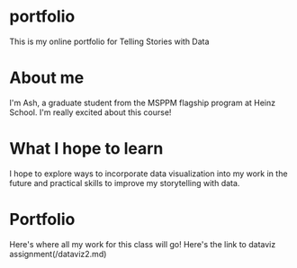 # portfolio
This is my online portfolio for Telling Stories with Data

# About me
I'm Ash, a graduate student from the MSPPM flagship program at Heinz School.
I'm really excited about this course!

# What I hope to learn
I hope to explore ways to incorporate data visualization into my work in the future and practical skills to improve my storytelling with data.

# Portfolio
Here's where all my work for this class will go!
Here's the link to dataviz assignment(/dataviz2.md)
